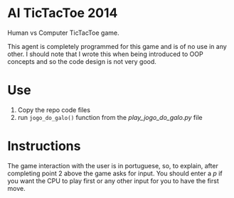# AI TicTacToe 2014

Human vs Computer TicTacToe game.

This agent is completely programmed for this game and is of no use in any other.
I should note that I wrote this when being introduced to OOP concepts and so the code design is not very good.

# Use
1. Copy the repo code files
2. run `jogo_do_galo()` function from the *play_jogo_do_galo.py* file 

# Instructions
The game interaction with the user is in portuguese, so, to explain, after completing point 2 above the game asks for input.
You should enter a *p* if you want the CPU to play first or any other input for you to have the first move.

